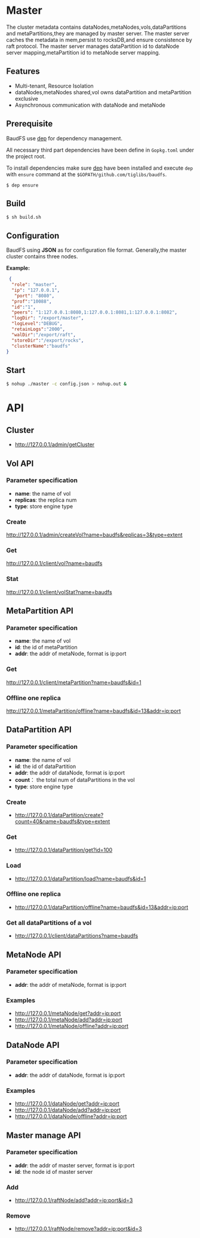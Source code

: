 # Master

   The cluster metadata contains dataNodes,metaNodes,vols,dataPartitions and metaPartitions,they are managed by master server. The master server caches the metadata in mem,persist to rocksDB,and ensure consistence by raft protocol.
  The master server manages dataPartition id to dataNode server mapping,metaPartition id to metaNode server mapping.

## Features

- Multi-tenant, Resource Isolation
- dataNodes,metaNodes shared,vol owns dataPartition and metaPartition exclusive
- Asynchronous communication with dataNode and metaNode

## Prerequisite

BaudFS use [dep](https://github.com/golang/dep) for dependency management.

All necessary third part dependencies have been define in `Gopkg.toml` under the project root.

To install dependencies make sure [dep](https://github.com/golang/dep) have been installed and execute `dep` with `ensure` command at the `$GOPATH/github.com/tiglibs/baudfs`.

```shell
$ dep ensure
```
## Build

```shell
$ sh build.sh
```
## Configuration

 BaudFS using **JSON** as for configuration file format. Generally,the master cluster contains three nodes.

**Example:**
  ```json
   {
    "role": "master",
    "ip": "127.0.0.1",
     "port": "8080",
    "prof":"10088",
    "id":"1",
    "peers": "1:127.0.0.1:8080,1:127.0.0.1:8081,1:127.0.0.1:8082",
    "logDir": "/export/master",
    "logLevel":"DEBUG",
    "retainLogs":"2000",
    "walDir":"/export/raft",
    "storeDir":"/export/rocks",
    "clusterName":"baudfs"
}
```

## Start
```sh
$ nohup ./master -c config.json > nohup.out &
```
# API
## Cluster
- http://127.0.0.1/admin/getCluster

## Vol API

### Parameter specification
  - **name**: the name of vol
  - **replicas**: the replica num
  - **type**: store engine type

### Create

 http://127.0.0.1/admin/createVol?name=baudfs&replicas=3&type=extent

### Get
 http://127.0.0.1/client/vol?name=baudfs
### Stat
 http://127.0.0.1/client/volStat?name=baudfs

## MetaPartition API

### Parameter specification
  - **name**: the name of vol
  - **id**: the id of metaPartition
  - **addr**: the addr of metaNode, format is ip:port

### Get
 http://127.0.0.1/client/metaPartition?name=baudfs&id=1
### Offline one replica
 http://127.0.0.1/metaPartition/offline?name=baudfs&id=13&addr=ip:port

## DataPartition API

### Parameter specification
  - **name**: the name of vol
  - **id**: the id of dataPartition
  - **addr**: the addr of dataNode, format is ip:port
  - **count**： the total num of dataPartitions in the vol
  - **type**: store engine type

### Create
- http://127.0.0.1/dataPartition/create?count=40&name=baudfs&type=extent
### Get
- http://127.0.0.1/dataPartition/get?id=100
### Load
- http://127.0.0.1/dataPartition/load?name=baudfs&id=1
### Offline one replica
- http://127.0.0.1/dataPartition/offline?name=baudfs&id=13&addr=ip:port
### Get all dataPartitions of a vol
- http://127.0.0.1/client/dataPartitions?name=baudfs

## MetaNode API

### Parameter specification
  - **addr**: the addr of metaNode, format is ip:port

### Examples

- http://127.0.0.1/metaNode/get?addr=ip:port
- http://127.0.0.1/metaNode/add?addr=ip:port
- http://127.0.0.1/metaNode/offline?addr=ip:port

## DataNode API

### Parameter specification
  - **addr**: the addr of dataNode, format is ip:port

### Examples
- http://127.0.0.1/dataNode/get?addr=ip:port
- http://127.0.0.1/dataNode/add?addr=ip:port
- http://127.0.0.1/dataNode/offline?addr=ip:port

## Master manage API

### Parameter specification
  - **addr**: the addr of master server, format is ip:port
  - **id**: the node id of master server

### Add
- http://127.0.0.1/raftNode/add?addr=ip:port&id=3

### Remove

- http://127.0.0.1/raftNode/remove?addr=ip:port&id=3